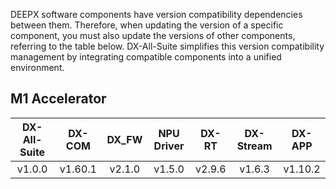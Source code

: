 DEEPX software components have version compatibility dependencies between them. Therefore, when updating the version of a specific component, you must also update the versions of other components, referring to the table below. DX-All-Suite simplifies this version compatibility management by integrating compatible components into a unified environment.

## M1 Accelerator

| DX-All-Suite | DX-COM | DX_FW | NPU Driver | DX-RT | DX-Stream | DX-APP |
|:---:|:---:|:---:|:---:|:---:|:---:|:---:|
| v1.0.0 | v1.60.1 | v2.1.0 | v1.5.0 | v2.9.6 | v1.6.3 | v1.10.2 |



